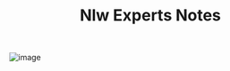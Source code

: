 <h1 align="center">Nlw Experts Notes</h1>
<br/>

![image](https://github.com/murilo-souza/NlwExpertNotes-Web-ReactJs/assets/53982668/8a36e84a-102c-4eaf-be1d-f4c18e781970)
